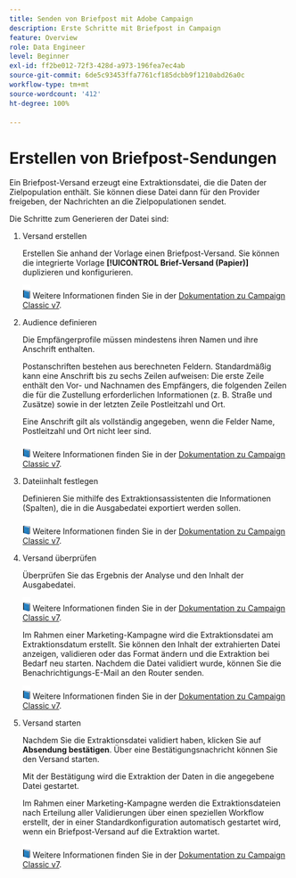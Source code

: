 ```yaml
---
title: Senden von Briefpost mit Adobe Campaign
description: Erste Schritte mit Briefpost in Campaign
feature: Overview
role: Data Engineer
level: Beginner
exl-id: ff2be012-72f3-428d-a973-196fea7ec4ab
source-git-commit: 6de5c93453ffa7761cf185dcbb9f1210abd26a0c
workflow-type: tm+mt
source-wordcount: '412'
ht-degree: 100%

---
```


# Erstellen von Briefpost-Sendungen

Ein Briefpost-Versand erzeugt eine Extraktionsdatei, die die Daten der Zielpopulation enthält. Sie können diese Datei dann für den Provider freigeben, der Nachrichten an die Zielpopulationen sendet.

Die Schritte zum Generieren der Datei sind:

1. Versand erstellen

   Erstellen Sie anhand der Vorlage einen Briefpost-Versand. Sie können die integrierte Vorlage **[!UICONTROL Brief-Versand (Papier)]** duplizieren und konfigurieren.

   ![](../assets/do-not-localize/book.png) Weitere Informationen finden Sie in der [Dokumentation zu Campaign Classic v7](https://experienceleague.adobe.com/docs/campaign-classic/using/sending-messages/sending-direct-mail/creating-a-direct-mail-delivery.html?lang=de).

1. Audience definieren

   Die Empfängerprofile müssen mindestens ihren Namen und ihre Anschrift enthalten.

   Postanschriften bestehen aus berechneten Feldern. Standardmäßig kann eine Anschrift bis zu sechs Zeilen aufweisen: Die erste Zeile enthält den Vor- und Nachnamen des Empfängers, die folgenden Zeilen die für die Zustellung erforderlichen Informationen (z. B. Straße und Zusätze) sowie in der letzten Zeile Postleitzahl und Ort.

   Eine Anschrift gilt als vollständig angegeben, wenn die Felder Name, Postleitzahl und Ort nicht leer sind.

   ![](../assets/do-not-localize/book.png) Weitere Informationen finden Sie in der [Dokumentation zu Campaign Classic v7](https://experienceleague.adobe.com/docs/campaign-classic/using/sending-messages/key-steps-when-creating-a-delivery/steps-defining-the-target-population.html?lang=de).

1. Dateiinhalt festlegen

   Definieren Sie mithilfe des Extraktionsassistenten die Informationen (Spalten), die in die Ausgabedatei exportiert werden sollen.

   ![](../assets/do-not-localize/book.png) Weitere Informationen finden Sie in der [Dokumentation zu Campaign Classic v7](https://experienceleague.adobe.com/docs/campaign-classic/using/sending-messages/sending-direct-mail/defining-the-direct-mail-content.html?lang=de).

1. Versand überprüfen

   Überprüfen Sie das Ergebnis der Analyse und den Inhalt der Ausgabedatei.

   ![](../assets/do-not-localize/book.png) Weitere Informationen finden Sie in der [Dokumentation zu Campaign Classic v7](https://experienceleague.adobe.com/docs/campaign-classic/using/sending-messages/sending-direct-mail/validating.html?lang=de).

   Im Rahmen einer Marketing-Kampagne wird die Extraktionsdatei am Extraktionsdatum erstellt. Sie können den Inhalt der extrahierten Datei anzeigen, validieren oder das Format ändern und die Extraktion bei Bedarf neu starten. Nachdem die Datei validiert wurde, können Sie die Benachrichtigungs-E-Mail an den Router senden.

   ![](../assets/do-not-localize/book.png) Weitere Informationen finden Sie in der [Dokumentation zu Campaign Classic v7](https://experienceleague.adobe.com/docs/campaign-classic/using/orchestrating-campaigns/orchestrate-campaigns/marketing-campaign-approval.html?lang=de#approving-an-extraction-file?lang=de).

1. Versand starten

   Nachdem Sie die Extraktionsdatei validiert haben, klicken Sie auf **Absendung bestätigen**. Über eine Bestätigungsnachricht können Sie den Versand starten.

   Mit der Bestätigung wird die Extraktion der Daten in die angegebene Datei gestartet.

   Im Rahmen einer Marketing-Kampagne werden die Extraktionsdateien nach Erteilung aller Validierungen über einen speziellen Workflow erstellt, der in einer Standardkonfiguration automatisch gestartet wird, wenn ein Briefpost-Versand auf die Extraktion wartet.

   ![](../assets/do-not-localize/book.png) Weitere Informationen finden Sie in der [Dokumentation zu Campaign Classic v7](https://experienceleague.adobe.com/docs/campaign-classic/using/orchestrating-campaigns/orchestrate-campaigns/marketing-campaign-deliveries.html?lang=de#starting-an-offline-delivery).
